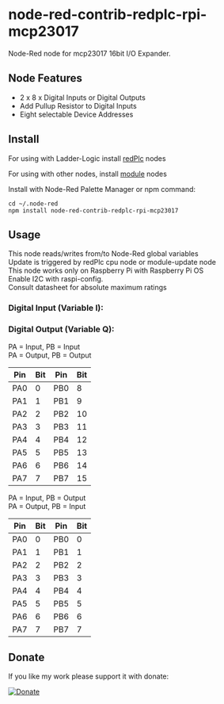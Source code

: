 # node-red-contrib-redplc-rpi-mcp23017

Node-Red node for mcp23017 16bit I/O Expander.<br>

## Node Features
- 2 x 8 x Digital Inputs or Digital Outputs
- Add Pullup Resistor to Digital Inputs
- Eight selectable Device Addresses

## Install

For using with Ladder-Logic install
[redPlc](https://www.npmjs.com/package/node-red-contrib-redplc) nodes

For using with other nodes, install
[module](https://www.npmjs.com/package/node-red-contrib-redplc-module) nodes

Install with Node-Red Palette Manager or npm command:
```
cd ~/.node-red
npm install node-red-contrib-redplc-rpi-mcp23017
```
## Usage
This node reads/writes from/to Node-Red global variables<br>
Update is triggered by redPlc cpu node or module-update node<br>
This node works only on Raspberry Pi with Raspberry Pi OS<br>
Enable I2C with raspi-config.<br>
Consult datasheet for absolute maximum ratings<br>

### Digital Input (Variable I):
### Digital Output (Variable Q):

PA = Input, PB = Input<br>
PA = Output, PB = Output<br>

|Pin|Bit|Pin|Bit|
|---|---|---|---|
|PA0|0|PB0|8|
|PA1|1|PB1|9|
|PA2|2|PB2|10|
|PA3|3|PB3|11|
|PA4|4|PB4|12|
|PA5|5|PB5|13|
|PA6|6|PB6|14|
|PA7|7|PB7|15|

PA = Input, PB = Output<br>
PA = Output, PB = Input<br>

|Pin|Bit|Pin|Bit|
|---|---|---|---|
|PA0|0|PB0|0|
|PA1|1|PB1|1|
|PA2|2|PB2|2|
|PA3|3|PB3|3|
|PA4|4|PB4|4|
|PA5|5|PB5|5|
|PA6|6|PB6|6|
|PA7|7|PB7|7|

## Donate
If you like my work please support it with donate:

[![Donate](https://img.shields.io/badge/Donate-PayPal-green.svg)](https://www.paypal.com/cgi-bin/webscr?cmd=_s-xclick&hosted_button_id=ZDRCZBQFWV3A6)

